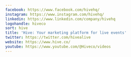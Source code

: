 ```yaml
---
facebook: https://www.facebook.com/hivehq/
instagram: https://www.instagram.com/hivehq/
linkedin: https://www.linkedin.com/company/hivehq
logohandle: hiveco
sort: hive
title: 'Hive: Your marketing platform for live events'
twitter: https://twitter.com/hivealive
website: https://www.hive.co/
youtube: https://www.youtube.com/@Hiveco/videos
---
```

